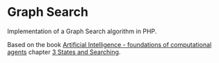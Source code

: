 Graph Search
============

Implementation of a Graph Search algorithm in PHP.

Based on the book [Artificial Intelligence - foundations of computational agents](http://artint.info) chapter [3 States and Searching](http://artint.info/html/ArtInt_46.html).
